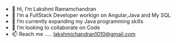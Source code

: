 - 👋 Hi, I’m Lakshmi Ramamchandran
- 👀 I’m a FullStack Developer workign on Angular,Java and My SQL    
- 🌱 I’m currently expanding my Java programming skills 
- 💞️ I’m looking to collaborate on Code
- 📫 Reach me ..... lakshmichandran1010@gmail.com 

<!---
lakshmir1098/lakshmir1098 is a ✨ special ✨ repository because its `README.md` (this file) appears on your GitHub profile.
You can click the Preview link to take a look at your changes.
--->
